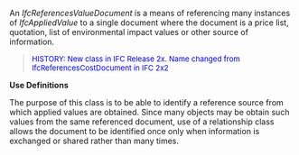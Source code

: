 ﻿An _IfcReferencesValueDocument_ is a means of referencing many instances of _IfcAppliedValue_ to a single document where the document is a price list, quotation, list of environmental impact values or other source of information.

> <font color="#0000FF" size="-1">HISTORY: New class in IFC
		Release 2x. Name changed from IfcReferencesCostDocument in IFC
		2x2</font>

**Use Definitions**

The purpose of this class is to be able to identify a reference source from which applied values are obtained. Since many objects may be obtain such values from the same referenced document, use of a relationship class allows the document to be identified once only when information is exchanged or shared rather than many times.